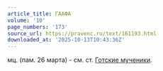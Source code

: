 ```yaml
---
article_title: ГААФА
volume: '10'
page_numbers: '173'
source_url: https://pravenc.ru/text/161193.html
downloaded_at: '2025-10-13T10:43:36Z'
---
```


мц. (пам. 26 марта) - см. ст. [Готские мученики](<https://pravenc.ru/text/Готские мученики.html>).
